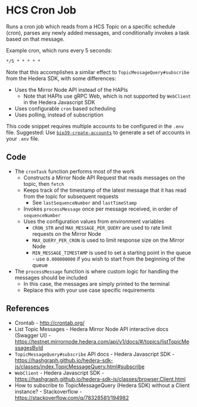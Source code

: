 # HCS Cron Job

Runs a cron job which reads from a HCS Topic on a specific schedule (cron),
parses any newly added messages,
and conditionally invokes a task based on that message.

Example cron, which runs every 5 seconds:

```text
*/5 * * * * *
```

Note that this accomplishes a similar effect to `TopicMessageQuery#subscribe`
from the Hedera SDK, with some differences:

- Uses the Mirror Node API instead of the HAPIs
  - Note that HAPIs use gRPC Web, which is not supported by `WebClient` in the Hedera Javascript SDK
- Uses configurable `cron` based scheduling
- Uses polling, instead of subscription

This code snippet requires multiple accounts to be configured in the `.env` file.
Suggested: Use [`bip39-create-accounts`](../bip39-create-accounts) to generate a set of accounts in your `.env` file.

## Code

- The `cronTask` function performs most of the work
  - Constructs a Mirror Node API Request that reads messages on the topic, then `fetch`
  - Keeps track of the timestamp of the latest message that it has read from the topic for subsequent requests
    - See `lastSequenceNumber` and `lastTimeStamp`
  - Invokes `processMessage` once per message received, in order of `sequenceNumber`
  - Uses the configuration values from environment variables
    - `CRON_STR` and `MAX_MESSAGE_PER_QUERY` are used to rate limit requests on the Mirror Node
    - `MAX_QUERY_PER_CRON` is used to limit response size on the Mirror Node
    - `MIN_MESSAGE_TIMESTAMP` is used to set a starting point in the queue - use `0.000000000` if you wish to start from the beginning of the queue
- The `processMessage` function is where custom logic for handling the messages should be included
  - In this case, the messages are simply printed to the terminal
  - Replace this with your use case specific requirements

## References

- Crontab - http://crontab.org/
- List Topic Messages - Hedera Mirror Node API interactive docs (Swagger UI) - https://testnet.mirrornode.hedera.com/api/v1/docs/#/topics/listTopicMessagesById
- `TopicMessageQuery#subscribe` API docs - Hedera Javascript SDK - https://hashgraph.github.io/hedera-sdk-js/classes/index.TopicMessageQuery.html#subscribe
- `WebClient` - Hedera Javascript SDK - https://hashgraph.github.io/hedera-sdk-js/classes/browser.Client.html
- How to subscribe to TopicMessageQuery (Hedera SDK) without a Client instance? - Stackoverflow - https://stackoverflow.com/q/78328581/194982
